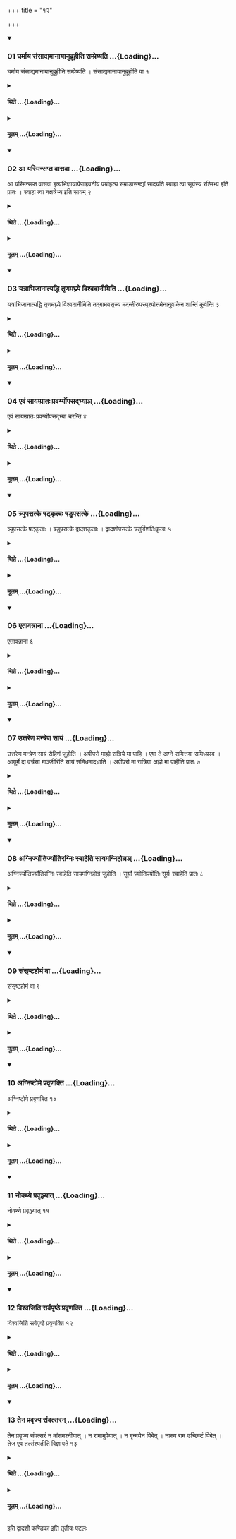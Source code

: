 +++
title = "१२"

+++

<div class="js_include" includetitle="true" newlevelforh1="3" unfilled url="/vedAH_yajuH/taittirIyam/sUtram/ApastambaH/shrautam/vishvAsa-prastutiH/15/12/01_gharmAya_saMsAdyamAnAyAnubrUhIti_sampreShyati.md">
<details open><summary><h3>01 घर्माय संसाद्यमानायानुब्रूहीति सम्प्रेष्यति ...{Loading}...</h3></summary>

घर्माय संसाद्यमानायानुब्रूहीति सम्प्रेष्यति । संसाद्यमानायानुब्रूहीति वा १
</details>
</div>
<div class="js_include collapsed" newlevelforh1="4" title="थिते" unfilled url="/vedAH_yajuH/taittirIyam/sUtram/ApastambaH/shrautam/thite/15/12/01_gharmAya_saMsAdyamAnAyAnubrUhIti_sampreShyati.md">
<details><summary><h4>थिते ...{Loading}...</h4></summary>

घर्माय संसाद्यमानायानुब्रूहीति सम्प्रेष्यति । संसाद्यमानायानुब्रूहीति वा १
</details>
</div>
<div class="js_include collapsed" newlevelforh1="4" title="मूलम्" unfilled url="/vedAH_yajuH/taittirIyam/sUtram/ApastambaH/shrautam/mUlam/15/12/01_gharmAya_saMsAdyamAnAyAnubrUhIti_sampreShyati.md">
<details><summary><h4>मूलम् ...{Loading}...</h4></summary>

घर्माय संसाद्यमानायानुब्रूहीति सम्प्रेष्यति । संसाद्यमानायानुब्रूहीति वा १
</details>
</div>
<div class="js_include" includetitle="true" newlevelforh1="3" unfilled url="/vedAH_yajuH/taittirIyam/sUtram/ApastambaH/shrautam/vishvAsa-prastutiH/15/12/02_A_yasminsapta_vAsavA.md">
<details open><summary><h3>02 आ यस्मिन्सप्त वासवा ...{Loading}...</h3></summary>

आ यस्मिन्सप्त वासवा इत्यभिज्ञायाग्रेणाहवनीयं पर्याहृत्य सम्राडासन्द्यां सादयति स्वाहा त्वा सूर्यस्य रश्मिभ्य इति प्रातः । स्वाहा त्वा नक्षत्रेभ्य इति सायम् २
</details>
</div>
<div class="js_include collapsed" newlevelforh1="4" title="थिते" unfilled url="/vedAH_yajuH/taittirIyam/sUtram/ApastambaH/shrautam/thite/15/12/02_A_yasminsapta_vAsavA.md">
<details><summary><h4>थिते ...{Loading}...</h4></summary>

आ यस्मिन्सप्त वासवा इत्यभिज्ञायाग्रेणाहवनीयं पर्याहृत्य सम्राडासन्द्यां सादयति स्वाहा त्वा सूर्यस्य रश्मिभ्य इति प्रातः । स्वाहा त्वा नक्षत्रेभ्य इति सायम् २
</details>
</div>
<div class="js_include collapsed" newlevelforh1="4" title="मूलम्" unfilled url="/vedAH_yajuH/taittirIyam/sUtram/ApastambaH/shrautam/mUlam/15/12/02_A_yasminsapta_vAsavA.md">
<details><summary><h4>मूलम् ...{Loading}...</h4></summary>

आ यस्मिन्सप्त वासवा इत्यभिज्ञायाग्रेणाहवनीयं पर्याहृत्य सम्राडासन्द्यां सादयति स्वाहा त्वा सूर्यस्य रश्मिभ्य इति प्रातः । स्वाहा त्वा नक्षत्रेभ्य इति सायम् २
</details>
</div>
<div class="js_include" includetitle="true" newlevelforh1="3" unfilled url="/vedAH_yajuH/taittirIyam/sUtram/ApastambaH/shrautam/vishvAsa-prastutiH/15/12/03_yatrAbhijAnAtyaddhi_tRNamaghnye_vishvadAnImiti.md">
<details open><summary><h3>03 यत्राभिजानात्यद्धि तृणमघ्न्ये विश्वदानीमिति ...{Loading}...</h3></summary>

यत्राभिजानात्यद्धि तृणमघ्न्ये विश्वदानीमिति तद्गामवसृज्य मदन्तीरुपस्पृश्योत्तमेनानुवाकेन शान्तिं कुर्वन्ति ३
</details>
</div>
<div class="js_include collapsed" newlevelforh1="4" title="थिते" unfilled url="/vedAH_yajuH/taittirIyam/sUtram/ApastambaH/shrautam/thite/15/12/03_yatrAbhijAnAtyaddhi_tRNamaghnye_vishvadAnImiti.md">
<details><summary><h4>थिते ...{Loading}...</h4></summary>

यत्राभिजानात्यद्धि तृणमघ्न्ये विश्वदानीमिति तद्गामवसृज्य मदन्तीरुपस्पृश्योत्तमेनानुवाकेन शान्तिं कुर्वन्ति ३
</details>
</div>
<div class="js_include collapsed" newlevelforh1="4" title="मूलम्" unfilled url="/vedAH_yajuH/taittirIyam/sUtram/ApastambaH/shrautam/mUlam/15/12/03_yatrAbhijAnAtyaddhi_tRNamaghnye_vishvadAnImiti.md">
<details><summary><h4>मूलम् ...{Loading}...</h4></summary>

यत्राभिजानात्यद्धि तृणमघ्न्ये विश्वदानीमिति तद्गामवसृज्य मदन्तीरुपस्पृश्योत्तमेनानुवाकेन शान्तिं कुर्वन्ति ३
</details>
</div>
<div class="js_include" includetitle="true" newlevelforh1="3" unfilled url="/vedAH_yajuH/taittirIyam/sUtram/ApastambaH/shrautam/vishvAsa-prastutiH/15/12/04_evaM_sAyamprAtaH_pravargyopasadbhyA~n.md">
<details open><summary><h3>04 एवं सायम्प्रातः प्रवर्ग्योपसद्भ्याञ् ...{Loading}...</h3></summary>

एवं सायम्प्रातः प्रवर्ग्योपसद्भ्यां चरन्ति ४
</details>
</div>
<div class="js_include collapsed" newlevelforh1="4" title="थिते" unfilled url="/vedAH_yajuH/taittirIyam/sUtram/ApastambaH/shrautam/thite/15/12/04_evaM_sAyamprAtaH_pravargyopasadbhyA~n.md">
<details><summary><h4>थिते ...{Loading}...</h4></summary>

एवं सायम्प्रातः प्रवर्ग्योपसद्भ्यां चरन्ति ४
</details>
</div>
<div class="js_include collapsed" newlevelforh1="4" title="मूलम्" unfilled url="/vedAH_yajuH/taittirIyam/sUtram/ApastambaH/shrautam/mUlam/15/12/04_evaM_sAyamprAtaH_pravargyopasadbhyA~n.md">
<details><summary><h4>मूलम् ...{Loading}...</h4></summary>

एवं सायम्प्रातः प्रवर्ग्योपसद्भ्यां चरन्ति ४
</details>
</div>
<div class="js_include" includetitle="true" newlevelforh1="3" unfilled url="/vedAH_yajuH/taittirIyam/sUtram/ApastambaH/shrautam/vishvAsa-prastutiH/15/12/05_tryupasatke_ShaTkRtvaH_ShaDupasatke.md">
<details open><summary><h3>05 त्र्युपसत्के षट्कृत्वः षडुपसत्के ...{Loading}...</h3></summary>

त्र्युपसत्के षट्कृत्वः । षडुपसत्के द्वादशकृत्वः । द्वादशोपसत्के चतुर्विंशतिःकृत्वः ५
</details>
</div>
<div class="js_include collapsed" newlevelforh1="4" title="थिते" unfilled url="/vedAH_yajuH/taittirIyam/sUtram/ApastambaH/shrautam/thite/15/12/05_tryupasatke_ShaTkRtvaH_ShaDupasatke.md">
<details><summary><h4>थिते ...{Loading}...</h4></summary>

त्र्युपसत्के षट्कृत्वः । षडुपसत्के द्वादशकृत्वः । द्वादशोपसत्के चतुर्विंशतिःकृत्वः ५
</details>
</div>
<div class="js_include collapsed" newlevelforh1="4" title="मूलम्" unfilled url="/vedAH_yajuH/taittirIyam/sUtram/ApastambaH/shrautam/mUlam/15/12/05_tryupasatke_ShaTkRtvaH_ShaDupasatke.md">
<details><summary><h4>मूलम् ...{Loading}...</h4></summary>

त्र्युपसत्के षट्कृत्वः । षडुपसत्के द्वादशकृत्वः । द्वादशोपसत्के चतुर्विंशतिःकृत्वः ५
</details>
</div>
<div class="js_include" includetitle="true" newlevelforh1="3" unfilled url="/vedAH_yajuH/taittirIyam/sUtram/ApastambaH/shrautam/vishvAsa-prastutiH/15/12/06_etAvannAnA.md">
<details open><summary><h3>06 एतावन्नाना ...{Loading}...</h3></summary>

एतावन्नाना ६
</details>
</div>
<div class="js_include collapsed" newlevelforh1="4" title="थिते" unfilled url="/vedAH_yajuH/taittirIyam/sUtram/ApastambaH/shrautam/thite/15/12/06_etAvannAnA.md">
<details><summary><h4>थिते ...{Loading}...</h4></summary>

एतावन्नाना ६
</details>
</div>
<div class="js_include collapsed" newlevelforh1="4" title="मूलम्" unfilled url="/vedAH_yajuH/taittirIyam/sUtram/ApastambaH/shrautam/mUlam/15/12/06_etAvannAnA.md">
<details><summary><h4>मूलम् ...{Loading}...</h4></summary>

एतावन्नाना ६
</details>
</div>
<div class="js_include" includetitle="true" newlevelforh1="3" unfilled url="/vedAH_yajuH/taittirIyam/sUtram/ApastambaH/shrautam/vishvAsa-prastutiH/15/12/07_uttareNa_mantreNa_sAyaM.md">
<details open><summary><h3>07 उत्तरेण मन्त्रेण सायं ...{Loading}...</h3></summary>

उत्तरेण मन्त्रेण सायं रौहिणं जुहोति । अपीपरो माह्नो रात्रियै मा पाहि । एषा ते अग्ने समित्तया समिध्यस्व । आयुर्मे दा वर्चसा माञ्जीरिति सायं समिधमादधाति । अपीपरो मा रात्रिया अह्नो मा पाहीति प्रातः ७
</details>
</div>
<div class="js_include collapsed" newlevelforh1="4" title="थिते" unfilled url="/vedAH_yajuH/taittirIyam/sUtram/ApastambaH/shrautam/thite/15/12/07_uttareNa_mantreNa_sAyaM.md">
<details><summary><h4>थिते ...{Loading}...</h4></summary>

उत्तरेण मन्त्रेण सायं रौहिणं जुहोति । अपीपरो माह्नो रात्रियै मा पाहि । एषा ते अग्ने समित्तया समिध्यस्व । आयुर्मे दा वर्चसा माञ्जीरिति सायं समिधमादधाति । अपीपरो मा रात्रिया अह्नो मा पाहीति प्रातः ७
</details>
</div>
<div class="js_include collapsed" newlevelforh1="4" title="मूलम्" unfilled url="/vedAH_yajuH/taittirIyam/sUtram/ApastambaH/shrautam/mUlam/15/12/07_uttareNa_mantreNa_sAyaM.md">
<details><summary><h4>मूलम् ...{Loading}...</h4></summary>

उत्तरेण मन्त्रेण सायं रौहिणं जुहोति । अपीपरो माह्नो रात्रियै मा पाहि । एषा ते अग्ने समित्तया समिध्यस्व । आयुर्मे दा वर्चसा माञ्जीरिति सायं समिधमादधाति । अपीपरो मा रात्रिया अह्नो मा पाहीति प्रातः ७
</details>
</div>
<div class="js_include" includetitle="true" newlevelforh1="3" unfilled url="/vedAH_yajuH/taittirIyam/sUtram/ApastambaH/shrautam/vishvAsa-prastutiH/15/12/08_agnirjyotirjyotiragniH_svAheti_sAyamagnihotra~n.md">
<details open><summary><h3>08 अग्निर्ज्योतिर्ज्योतिरग्निः स्वाहेति सायमग्निहोत्रञ् ...{Loading}...</h3></summary>

अग्निर्ज्योतिर्ज्योतिरग्निः स्वाहेति सायमग्निहोत्रं जुहोति । सूर्यो ज्योतिर्ज्योतिः सूर्यः स्वाहेति प्रातः ८
</details>
</div>
<div class="js_include collapsed" newlevelforh1="4" title="थिते" unfilled url="/vedAH_yajuH/taittirIyam/sUtram/ApastambaH/shrautam/thite/15/12/08_agnirjyotirjyotiragniH_svAheti_sAyamagnihotra~n.md">
<details><summary><h4>थिते ...{Loading}...</h4></summary>

अग्निर्ज्योतिर्ज्योतिरग्निः स्वाहेति सायमग्निहोत्रं जुहोति । सूर्यो ज्योतिर्ज्योतिः सूर्यः स्वाहेति प्रातः ८
</details>
</div>
<div class="js_include collapsed" newlevelforh1="4" title="मूलम्" unfilled url="/vedAH_yajuH/taittirIyam/sUtram/ApastambaH/shrautam/mUlam/15/12/08_agnirjyotirjyotiragniH_svAheti_sAyamagnihotra~n.md">
<details><summary><h4>मूलम् ...{Loading}...</h4></summary>

अग्निर्ज्योतिर्ज्योतिरग्निः स्वाहेति सायमग्निहोत्रं जुहोति । सूर्यो ज्योतिर्ज्योतिः सूर्यः स्वाहेति प्रातः ८
</details>
</div>
<div class="js_include" includetitle="true" newlevelforh1="3" unfilled url="/vedAH_yajuH/taittirIyam/sUtram/ApastambaH/shrautam/vishvAsa-prastutiH/15/12/09_saMsRShTahomaM_vA.md">
<details open><summary><h3>09 संसृष्टहोमं वा ...{Loading}...</h3></summary>

संसृष्टहोमं वा ९
</details>
</div>
<div class="js_include collapsed" newlevelforh1="4" title="थिते" unfilled url="/vedAH_yajuH/taittirIyam/sUtram/ApastambaH/shrautam/thite/15/12/09_saMsRShTahomaM_vA.md">
<details><summary><h4>थिते ...{Loading}...</h4></summary>

संसृष्टहोमं वा ९
</details>
</div>
<div class="js_include collapsed" newlevelforh1="4" title="मूलम्" unfilled url="/vedAH_yajuH/taittirIyam/sUtram/ApastambaH/shrautam/mUlam/15/12/09_saMsRShTahomaM_vA.md">
<details><summary><h4>मूलम् ...{Loading}...</h4></summary>

संसृष्टहोमं वा ९
</details>
</div>
<div class="js_include" includetitle="true" newlevelforh1="3" unfilled url="/vedAH_yajuH/taittirIyam/sUtram/ApastambaH/shrautam/vishvAsa-prastutiH/15/12/10_agniShTome_pravRNakti.md">
<details open><summary><h3>10 अग्निष्टोमे प्रवृणक्ति ...{Loading}...</h3></summary>

अग्निष्टोमे प्रवृणक्ति १०
</details>
</div>
<div class="js_include collapsed" newlevelforh1="4" title="थिते" unfilled url="/vedAH_yajuH/taittirIyam/sUtram/ApastambaH/shrautam/thite/15/12/10_agniShTome_pravRNakti.md">
<details><summary><h4>थिते ...{Loading}...</h4></summary>

अग्निष्टोमे प्रवृणक्ति १०
</details>
</div>
<div class="js_include collapsed" newlevelforh1="4" title="मूलम्" unfilled url="/vedAH_yajuH/taittirIyam/sUtram/ApastambaH/shrautam/mUlam/15/12/10_agniShTome_pravRNakti.md">
<details><summary><h4>मूलम् ...{Loading}...</h4></summary>

अग्निष्टोमे प्रवृणक्ति १०
</details>
</div>
<div class="js_include" includetitle="true" newlevelforh1="3" unfilled url="/vedAH_yajuH/taittirIyam/sUtram/ApastambaH/shrautam/vishvAsa-prastutiH/15/12/11_nokthye_pravRnjyAt.md">
<details open><summary><h3>11 नोक्थ्ये प्रवृञ्ज्यात् ...{Loading}...</h3></summary>

नोक्थ्ये प्रवृञ्ज्यात् ११
</details>
</div>
<div class="js_include collapsed" newlevelforh1="4" title="थिते" unfilled url="/vedAH_yajuH/taittirIyam/sUtram/ApastambaH/shrautam/thite/15/12/11_nokthye_pravRnjyAt.md">
<details><summary><h4>थिते ...{Loading}...</h4></summary>

नोक्थ्ये प्रवृञ्ज्यात् ११
</details>
</div>
<div class="js_include collapsed" newlevelforh1="4" title="मूलम्" unfilled url="/vedAH_yajuH/taittirIyam/sUtram/ApastambaH/shrautam/mUlam/15/12/11_nokthye_pravRnjyAt.md">
<details><summary><h4>मूलम् ...{Loading}...</h4></summary>

नोक्थ्ये प्रवृञ्ज्यात् ११
</details>
</div>
<div class="js_include" includetitle="true" newlevelforh1="3" unfilled url="/vedAH_yajuH/taittirIyam/sUtram/ApastambaH/shrautam/vishvAsa-prastutiH/15/12/12_vishvajiti_sarvapRShThe_pravRNakti.md">
<details open><summary><h3>12 विश्वजिति सर्वपृष्ठे प्रवृणक्ति ...{Loading}...</h3></summary>

विश्वजिति सर्वपृष्ठे प्रवृणक्ति १२
</details>
</div>
<div class="js_include collapsed" newlevelforh1="4" title="थिते" unfilled url="/vedAH_yajuH/taittirIyam/sUtram/ApastambaH/shrautam/thite/15/12/12_vishvajiti_sarvapRShThe_pravRNakti.md">
<details><summary><h4>थिते ...{Loading}...</h4></summary>

विश्वजिति सर्वपृष्ठे प्रवृणक्ति १२
</details>
</div>
<div class="js_include collapsed" newlevelforh1="4" title="मूलम्" unfilled url="/vedAH_yajuH/taittirIyam/sUtram/ApastambaH/shrautam/mUlam/15/12/12_vishvajiti_sarvapRShThe_pravRNakti.md">
<details><summary><h4>मूलम् ...{Loading}...</h4></summary>

विश्वजिति सर्वपृष्ठे प्रवृणक्ति १२
</details>
</div>
<div class="js_include" includetitle="true" newlevelforh1="3" unfilled url="/vedAH_yajuH/taittirIyam/sUtram/ApastambaH/shrautam/vishvAsa-prastutiH/15/12/13_tena_pravRjya_saMvatsaran.md">
<details open><summary><h3>13 तेन प्रवृज्य संवत्सरन् ...{Loading}...</h3></summary>

तेन प्रवृज्य संवत्सरं न मांसमश्नीयात् । न रामामुपेयात् । न मृन्मयेन पिबेत् । नास्य राम उच्छिष्टं पिबेत् । तेज एव तत्संश्यतीति विज्ञायते १३
</details>
</div>
<div class="js_include collapsed" newlevelforh1="4" title="थिते" unfilled url="/vedAH_yajuH/taittirIyam/sUtram/ApastambaH/shrautam/thite/15/12/13_tena_pravRjya_saMvatsaran.md">
<details><summary><h4>थिते ...{Loading}...</h4></summary>

तेन प्रवृज्य संवत्सरं न मांसमश्नीयात् । न रामामुपेयात् । न मृन्मयेन पिबेत् । नास्य राम उच्छिष्टं पिबेत् । तेज एव तत्संश्यतीति विज्ञायते १३
</details>
</div>
<div class="js_include collapsed" newlevelforh1="4" title="मूलम्" unfilled url="/vedAH_yajuH/taittirIyam/sUtram/ApastambaH/shrautam/mUlam/15/12/13_tena_pravRjya_saMvatsaran.md">
<details><summary><h4>मूलम् ...{Loading}...</h4></summary>

तेन प्रवृज्य संवत्सरं न मांसमश्नीयात् । न रामामुपेयात् । न मृन्मयेन पिबेत् । नास्य राम उच्छिष्टं पिबेत् । तेज एव तत्संश्यतीति विज्ञायते १३
</details>
</div>

  
इति द्वादशी कण्डिका 
इति तृतीयः पटलः
